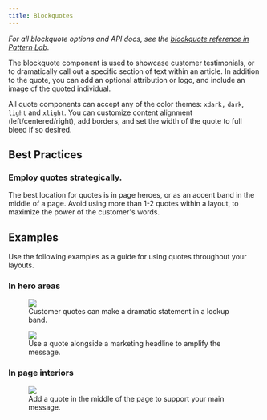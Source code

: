 ```yaml
---
title: Blockquotes
---
```


*For all blockquote options and API docs, see the [blockquote reference in Pattern Lab](/pattern-lab/?p=viewall-components-blockquote).*

The blockquote component is used to showcase customer testimonials, or to dramatically call out a specific section of text within an article. In addition to the quote, you can add an optional attribution or logo, and include an image of the quoted individual. 

All quote components can accept any of the color themes: `xdark,` `dark`, `light` and `xlight`. You can customize content alignment (left/centered/right), add borders, and set the width of the quote to full bleed if so desired.

## Best Practices

### Employ quotes strategically.

The best location for quotes is in page heroes, or as an accent band in the middle of a page. Avoid using more than 1-2 quotes within a layout, to maximize the power of the customer's words.

## Examples

Use the following examples as a guide for using quotes throughout your layouts.

### In hero areas

<figure>
<img src="/images/docs/quote_hero_home.jpg" />
<figcaption>Customer quotes can make a dramatic statement in a lockup band.</figcaption>
</figure>

<figure>
<img src="/images/docs/quote_hero.jpg" />
<figcaption>Use a quote alongside a marketing headline to amplify the message.</figcaption>
</figure>

### In page interiors
<figure>
<img src="/images/docs/quote_band.jpg" />
<figcaption>Add a quote in the middle of the page to support your main message. </figcaption>
</figure>